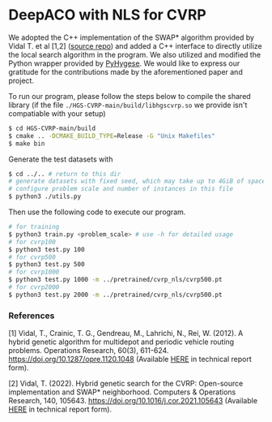 # DeepACO with NLS for CVRP

We adopted the C++ implementation of the SWAP* algorithm provided by Vidal T. et al [1,2] ([source repo](https://github.com/vidalt/HGS-CVRP)) and added a C++ interface to directly utilize the local search algorithm in the program. We also utilized and modified the Python wrapper provided by [PyHygese](https://github.com/chkwon/PyHygese). We would like to express our gratitude for the contributions made by the aforementioned paper and project. 

To run our program, please follow the steps below to compile the shared library (if the file `./HGS-CVRP-main/build/libhgscvrp.so` we provide isn't compatiable with your setup)
```bash
$ cd HGS-CVRP-main/build
$ cmake .. -DCMAKE_BUILD_TYPE=Release -G "Unix Makefiles"
$ make bin
```
Generate the test datasets with
```bash
$ cd ../.. # return to this dir
# generate datasets with fixed seed, which may take up to 4GiB of space
# configure problem scale and number of instances in this file
$ python3 ./utils.py
```

Then use the following code to execute our program.
```bash
# for training
$ python3 train.py <problem_scale> # use -h for detailed usage
# for cvrp100
$ python3 test.py 100
# for cvrp500
$ python3 test.py 500
# for cvrp1000
$ python3 test.py 1000 -m ../pretrained/cvrp_nls/cvrp500.pt
# for cvrp2000
$ python3 test.py 2000 -m ../pretrained/cvrp_nls/cvrp500.pt
```

### References

[1] Vidal, T., Crainic, T. G., Gendreau, M., Lahrichi, N., Rei, W. (2012). 
A hybrid genetic algorithm for multidepot and periodic vehicle routing problems. Operations Research, 60(3), 611-624. 
https://doi.org/10.1287/opre.1120.1048 (Available [HERE](https://w1.cirrelt.ca/~vidalt/papers/HGS-CIRRELT-2011.pdf) in technical report form).

[2] Vidal, T. (2022). Hybrid genetic search for the CVRP: Open-source implementation and SWAP* neighborhood. Computers & Operations Research, 140, 105643.
https://doi.org/10.1016/j.cor.2021.105643 (Available [HERE](https://arxiv.org/abs/2012.10384) in technical report form).